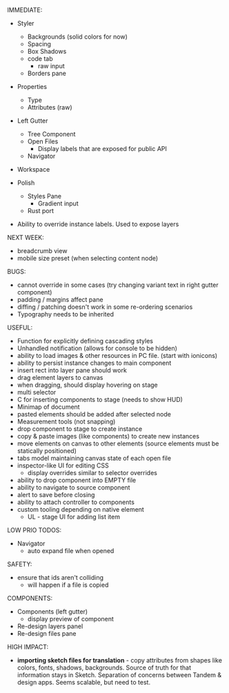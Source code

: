 IMMEDIATE:

* Styler
  * Backgrounds (solid colors for now)
  * Spacing
  * Box Shadows
  * code tab
    * raw input
  * Borders pane
* Properties
  * Type
  * Attributes (raw)
* Left Gutter

  * Tree Component
  * Open Files
    * Display labels that are exposed for public API
  * Navigator

* Workspace

* Polish

  * Styles Pane
    * Gradient input
  * Rust port

* Ability to override instance labels. Used to expose layers

NEXT WEEK:

* breadcrumb view
* mobile size preset (when selecting content node)

BUGS:

* cannot override in some cases (try changing variant text in right gutter component)
* padding / margins affect pane
* diffing / patching doesn't work in some re-ordering scenarios
* Typography needs to be inherited

USEFUL:

* Function for explicitly defining cascading styles
* Unhandled notification (allows for console to be hidden)
* ability to load images & other resources in PC file. (start with ionicons)
* ability to persist instance changes to main component
* insert rect into layer pane should work
* drag element layers to canvas
* when dragging, should display hovering on stage
* multi selector
* C for inserting components to stage (needs to show HUD)
* Minimap of document
* pasted elements should be added after selected node
* Measurement tools (not snapping)
* drop component to stage to create instance
* copy & paste images (like components) to create new instances
* move elements on canvas to other elements (source elements must be statically positioned)
* tabs model maintaining canvas state of each open file
* inspector-like UI for editing CSS
  * display overrides similar to selector overrides
* ability to drop component into EMPTY file
* ability to navigate to source component
* alert to save before closing
* ability to attach controller to components
* custom tooling depending on native element
  * UL - stage UI for adding list item

LOW PRIO TODOS:

* Navigator
  * auto expand file when opened

SAFETY:

* ensure that ids aren't colliding
  * will happen if a file is copied

COMPONENTS:

* Components (left gutter)
  * display preview of component
* Re-design layers panel
* Re-design files pane

HIGH IMPACT:

* **importing sketch files for translation** - copy attributes from shapes like colors, fonts, shadows, backgrounds. Source of truth for that information stays in Sketch. Separation of concerns between Tandem & design apps. Seems scalable, but need to test.
